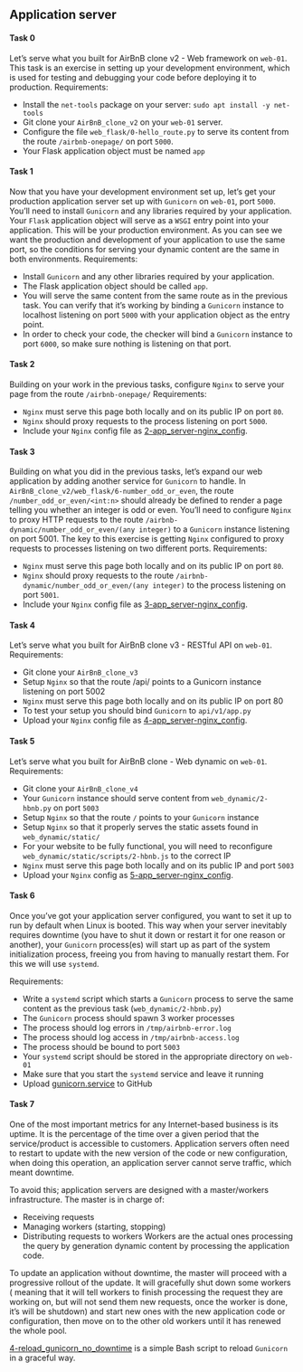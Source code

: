 ## Application server

#### Task 0
Let’s serve what you built for AirBnB clone v2 - Web framework on `web-01`. This task is an exercise in setting up your development environment, which is used for testing and debugging your code before deploying it to production.
Requirements:
- Install the `net-tools` package on your server: `sudo apt install -y net-tools`
- Git clone your `AirBnB_clone_v2` on your `web-01` server.
- Configure the file `web_flask/0-hello_route.py` to serve its content from the route `/airbnb-onepage/` on port `5000`.
- Your Flask application object must be named `app`

#### Task 1
Now that you have your development environment set up, let’s get your production application server set up with `Gunicorn` on `web-01`, port `5000`. You’ll need to install `Gunicorn` and any libraries required by your application. Your `Flask` application object will serve as a `WSGI` entry point into your application. This will be your production environment. As you can see we want the production and development of your application to use the same port, so the conditions for serving your dynamic content are the same in both environments.
Requirements:
- Install `Gunicorn` and any other libraries required by your application.
- The Flask application object should be called `app`.
- You will serve the same content from the same route as in the previous task. You can verify that it’s working by binding a `Gunicorn` instance to localhost listening on port `5000` with your application object as the entry point.
- In order to check your code, the checker will bind a `Gunicorn` instance to port `6000`, so make sure nothing is listening on that port.

#### Task 2
Building on your work in the previous tasks, configure `Nginx` to serve your page from the route `/airbnb-onepage/`
Requirements:
- `Nginx` must serve this page both locally and on its public IP on port `80`.
- `Nginx` should proxy requests to the process listening on port `5000`.
- Include your `Nginx` config file as [2-app_server-nginx_config](2-app_server-nginx_config).

#### Task 3
Building on what you did in the previous tasks, let’s expand our web application by adding another service for `Gunicorn` to handle. In `AirBnB_clone_v2/web_flask/6-number_odd_or_even`, the route `/number_odd_or_even/<int:n>` should already be defined to render a page telling you whether an integer is odd or even. You’ll need to configure `Nginx` to proxy HTTP requests to the route `/airbnb-dynamic/number_odd_or_even/(any integer)` to a `Gunicorn` instance listening on port 5001. The key to this exercise is getting `Nginx` configured to proxy requests to processes listening on two different ports.
Requirements:
- `Nginx` must serve this page both locally and on its public IP on port `80`.
- `Nginx` should proxy requests to the route `/airbnb-dynamic/number_odd_or_even/(any integer)` to the process listening on port `5001`.
- Include your `Nginx` config file as [3-app_server-nginx_config](3-app_server-nginx_config).

#### Task 4
Let’s serve what you built for AirBnB clone v3 - RESTful API on `web-01`.
Requirements:
- Git clone your `AirBnB_clone_v3`
- Setup `Nginx` so that the route /api/ points to a Gunicorn instance listening on port 5002
- `Nginx` must serve this page both locally and on its public IP on port 80
- To test your setup you should bind `Gunicorn` to `api/v1/app.py`
- Upload your `Nginx` config file as [4-app_server-nginx_config](4-app_server-nginx_config).

#### Task 5
Let’s serve what you built for AirBnB clone - Web dynamic on `web-01`.
Requirements:
- Git clone your `AirBnB_clone_v4`
- Your `Gunicorn` instance should serve content from `web_dynamic/2-hbnb.py` on port `5003`
- Setup `Nginx` so that the route `/` points to your `Gunicorn` instance
- Setup `Nginx` so that it properly serves the static assets found in `web_dynamic/static/`
- For your website to be fully functional, you will need to reconfigure `web_dynamic/static/scripts/2-hbnb.js` to the correct IP
- `Nginx` must serve this page both locally and on its public IP and port `5003`
- Upload your `Nginx` config as [5-app_server-nginx_config](5-app_server-nginx_config).


#### Task 6
Once you’ve got your application server configured, you want to set it up to run by default when Linux is booted. This way when your server inevitably requires downtime (you have to shut it down or restart it for one reason or another), your `Gunicorn` process(es) will start up as part of the system initialization process, freeing you from having to manually restart them. For this we will use `systemd`.

Requirements:
- Write a `systemd` script which starts a `Gunicorn` process to serve the same content as the previous task (`web_dynamic/2-hbnb.py`)
- The `Gunicorn` process should spawn 3 worker processes
- The process should log errors in `/tmp/airbnb-error.log`
- The process should log access in `/tmp/airbnb-access.log`
- The process should be bound to port `5003`
- Your `systemd` script should be stored in the appropriate directory on `web-01`
- Make sure that you start the `systemd` service and leave it running
- Upload [gunicorn.service](gunicorn.service) to GitHub

#### Task 7
One of the most important metrics for any Internet-based business is its uptime. It is the percentage of the time over a given period that the service/product is accessible to customers. Application servers often need to restart to update with the new version of the code or new configuration, when doing this operation, an application server cannot serve traffic, which meant downtime.

To avoid this; application servers are designed with a master/workers infrastructure. The master is in charge of:
- Receiving requests
- Managing workers (starting, stopping)
- Distributing requests to workers
Workers are the actual ones processing the query by generation dynamic content by processing the application code.

To update an application without downtime, the master will proceed with a progressive rollout of the update. It will gracefully shut down some workers ( meaning that it will tell workers to finish processing the request they are working on, but will not send them new requests, once the worker is done, it’s will be shutdown) and start new ones with the new application code or configuration, then move on to the other old workers until it has renewed the whole pool.

[4-reload_gunicorn_no_downtime](4-reload_gunicorn_no_downtime) is a simple Bash script to reload `Gunicorn` in a graceful way.
